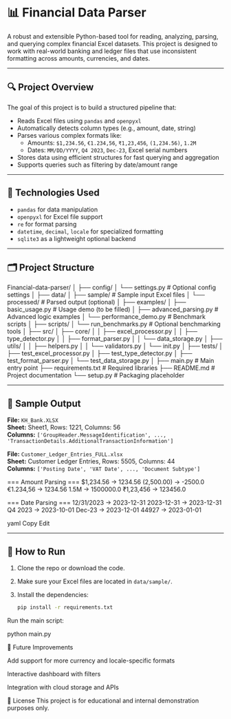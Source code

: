 # 📊 Financial Data Parser

A robust and extensible Python-based tool for reading, analyzing, parsing, and querying complex financial Excel datasets. This project is designed to work with real-world banking and ledger files that use inconsistent formatting across amounts, currencies, and dates.

---

## 🔍 Project Overview

The goal of this project is to build a structured pipeline that:

- Reads Excel files using `pandas` and `openpyxl`
- Automatically detects column types (e.g., amount, date, string)
- Parses various complex formats like:
  - Amounts: `$1,234.56`, `€1.234,56`, `₹1,23,456`, `(1,234.56)`, `1.2M`
  - Dates: `MM/DD/YYYY`, `Q4 2023`, `Dec-23`, Excel serial numbers
- Stores data using efficient structures for fast querying and aggregation
- Supports queries such as filtering by date/amount range

---

## 🧰 Technologies Used

- `pandas` for data manipulation  
- `openpyxl` for Excel file support  
- `re` for format parsing  
- `datetime`, `decimal`, `locale` for specialized formatting  
- `sqlite3` as a lightweight optional backend

---

## 🗂️ Project Structure

Financial-data-parser/
│
├── config/
│ └── settings.py # Optional config settings
│
├── data/
│ ├── sample/ # Sample input Excel files
│ └── processed/ # Parsed output (optional)
│
├── examples/
│ ├── basic_usage.py # Usage demo (to be filled)
│ ├── advanced_parsing.py # Advanced logic examples
│ └── performance_demo.py # Benchmark scripts
│
├── scripts/
│ └── run_benchmarks.py # Optional benchmarking tools
│
├── src/
│ ├── core/
│ │ ├── excel_processor.py
│ │ ├── type_detector.py
│ │ ├── format_parser.py
│ │ └── data_storage.py
│ ├── utils/
│ │ ├── helpers.py
│ │ └── validators.py
│ └── init.py
│
├── tests/
│ ├── test_excel_processor.py
│ ├── test_type_detector.py
│ ├── test_format_parser.py
│ └── test_data_storage.py
│
├── main.py # Main entry point
├── requirements.txt # Required libraries
├── README.md # Project documentation
└── setup.py # Packaging placeholder



---

## 🧪 Sample Output

**File:** `KH_Bank.XLSX`  
**Sheet:** Sheet1, Rows: 1221, Columns: 56  
**Columns:** `['GroupHeader.MessageIdentification', ..., 'TransactionDetails.AdditionalTransactionInformation']`

**File:** `Customer_Ledger_Entries_FULL.xlsx`  
**Sheet:** Customer Ledger Entries, Rows: 5505, Columns: 44  
**Columns:** `['Posting Date', 'VAT Date', ..., 'Document Subtype']`

=== Amount Parsing ===
$1,234.56 -> 1234.56
(2,500.00) -> -2500.0
€1.234,56 -> 1234.56
1.5M -> 1500000.0
₹1,23,456 -> 123456.0

=== Date Parsing ===
12/31/2023 -> 2023-12-31
2023-12-31 -> 2023-12-31
Q4 2023 -> 2023-10-01
Dec-23 -> 2023-12-01
44927 -> 2023-01-01

yaml
Copy
Edit

---

## 🚀 How to Run

1. Clone the repo or download the code.
2. Make sure your Excel files are located in `data/sample/`.
3. Install the dependencies:

   ```bash
   pip install -r requirements.txt
Run the main script:

python main.py


🧠 Future Improvements

Add support for more currency and locale-specific formats

Interactive dashboard with filters

Integration with cloud storage and APIs

📝 License
This project is for educational and internal demonstration purposes only.
